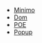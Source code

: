 
- [Minimo](https://no4good.github.io/Minimo)
- [Dom](https://no4good.github.io/dom)</li>
- [POE](https://no4good.github.io/poe)</li>
- [Popup](https://no4good.github.io/popup)</li>

